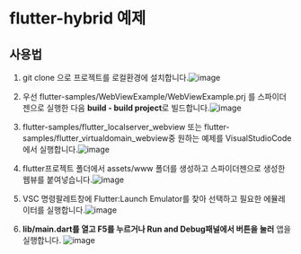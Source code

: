 # flutter-hybrid 예제

## 사용법

1. git clone 으로 프로젝트를 로컬환경에 설치합니다.![image](https://github.com/user-attachments/assets/87dd5980-b9d0-463a-a7a1-67a8f47223c1)

2. 우선 flutter-samples/WebViewExample/WebViewExample.prj 를 스파이더젠으로 실행한 다음 **build - build project**로 빌드합니다.![image](https://github.com/user-attachments/assets/94dc018f-b09d-4545-97f4-5e9b9d33fade)

3. flutter-samples/flutter_localserver_webview 또는 flutter-samples/flutter_virtualdomain_webview중 원하는 예제를 VisualStudioCode에서 실행합니다.![image](https://github.com/user-attachments/assets/03c7ba9f-2edb-40f4-b820-19cc62ce67dd)

4. flutter프로젝트 폴더에서 assets/www 폴더를 생성하고 스파이더젠으로 생성한 웹뷰를 붙여넣습니다.![image](https://github.com/user-attachments/assets/533022b5-7f58-477d-8ca7-a9f81c0a958d)

5. VSC 명령팔레트창에 Flutter:Launch Emulator를 찾아 선택하고 필요한 에뮬레이터를 실행합니다.![image](https://github.com/user-attachments/assets/41917d33-e45d-465a-9055-64be4a562b4f)

6. **lib/main.dart를 열고 F5를 누르거나 Run and Debug패널에서 버튼을 눌러** 앱을 실행합니다. ![image](https://github.com/user-attachments/assets/40543034-4f69-4760-b589-ce97fd332e6b)
